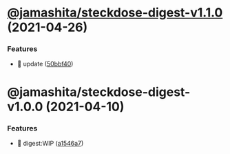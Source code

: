 # [@jamashita/steckdose-digest-v1.1.0](https://github.com/jamashita/steckdose/compare/@jamashita/steckdose-digest-v1.0.0...@jamashita/steckdose-digest-v1.1.0) (2021-04-26)


### Features

* 🎸 update ([50bbf40](https://github.com/jamashita/steckdose/commit/50bbf40024486ab571a57159c7d9f28f762eb10d))

# @jamashita/steckdose-digest-v1.0.0 (2021-04-10)


### Features

* 🎸 digest:WIP ([a1546a7](https://github.com/jamashita/steckdose/commit/a1546a7a63259b8a036fbedc8ef9a6b8228e6d60))
